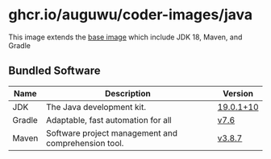 # ghcr.io/auguwu/coder-images/java
This image extends the [base image](https://github.com/auguwu/coder-images/pkgs/container/coder-images%2Fbase) which include JDK 18, Maven, and Gradle

## Bundled Software
| Name   | Description                                         | Version                      |
| ------ | --------------------------------------------------- | -----------------------------|
| JDK    | The Java development kit.                           | [19.0.1+10][temurin-release] |
| Gradle | Adaptable, fast automation for all                  | [v7.6][gradle-release]       |
| Maven  | Software project management and comprehension tool. | [v3.8.7][maven-release]      |

[temurin-release]: https://github.com/adoptium/temurin19-binaries/releases/tag/jdk-19.0.1%2B10
[gradle-release]:  https://github.com/gradle/gradle/releases/tag/v7.6.0
[maven-release]:   https://github.com/apache/maven/releases/tag/maven-3.8.7
